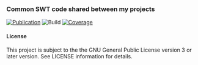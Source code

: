 ### Common SWT code shared between my projects
[![Publication](https://img.shields.io/maven-central/v/de.carne/java-swt-gtk-linux-x86_64)](https://search.maven.org/artifact/de.carne/java-swt-gtk-linux-x86_64)
![Build](https://github.com/hdecarne/java-swt/actions/workflows/build-on-linux.yml/badge.svg)
[![Coverage](https://sonarcloud.io/api/project_badges/measure?project=de.carne%3Ajava-swt&metric=coverage)](https://sonarcloud.io/dashboard?id=de.carne%3Ajava-swt)  

#### License
This project is subject to the the GNU General Public License version 3 or later version.
See LICENSE information for details.
